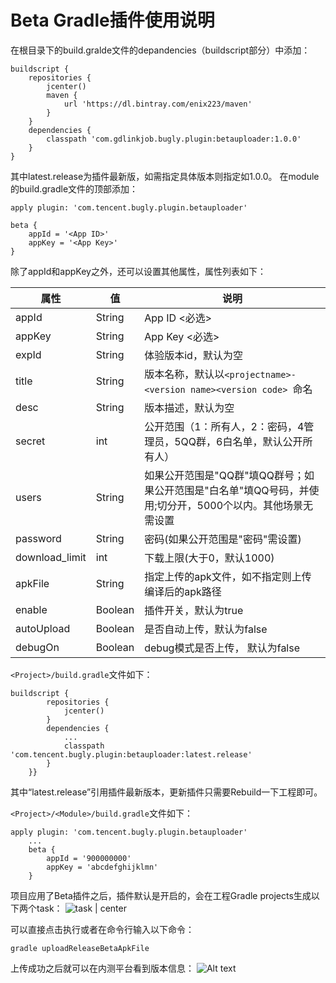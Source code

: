 # Beta Gradle插件使用说明



在根目录下的build.gralde文件的depandencies（buildscript部分）中添加：

```
buildscript {
    repositories {
        jcenter()
        maven {
            url 'https://dl.bintray.com/enix223/maven'
        }
    }
    dependencies {
        classpath 'com.gdlinkjob.bugly.plugin:betauploader:1.0.0'
    }
}
```

其中latest.release为插件最新版，如需指定具体版本则指定如1.0.0。
在module的build.gradle文件的顶部添加：
```
apply plugin: 'com.tencent.bugly.plugin.betauploader'

beta {
    appId = '<App ID>'
    appKey = '<App Key>'
}
```
除了appId和appKey之外，还可以设置其他属性，属性列表如下：

| 属性 | 值  | 说明 |
| --- | --- | --- |
|appId |String| App ID <必选>|
| appKey |String| App Key <必选>|
| expId| String | 体验版本id，默认为空 |
| title | String | 版本名称，默认以`<projectname>-<version name><version code> `命名|
| desc | String | 版本描述，默认为空 |
| secret | int | 公开范围（1：所有人，2：密码，4管理员，5QQ群，6白名单，默认公开所有人）|
| users | String | 如果公开范围是"QQ群"填QQ群号；如果公开范围是"白名单"填QQ号码，并使用;切分开，5000个以内。其他场景无需设置|
| password | String | 密码(如果公开范围是"密码"需设置)| 
| download_limit | int |下载上限(大于0，默认1000)|
| apkFile| String | 指定上传的apk文件，如不指定则上传编译后的apk路径|
| enable | Boolean | 插件开关，默认为true|
| autoUpload | Boolean | 是否自动上传，默认为false |
| debugOn |Boolean | debug模式是否上传， 默认为false|



`<Project>/build.gradle`文件如下：
```
buildscript {
        repositories {
            jcenter()
        }
        dependencies {
            ...
            classpath 'com.tencent.bugly.plugin:betauploader:latest.release'
        }
    }}
```
其中“latest.release”引用插件最新版本，更新插件只需要Rebuild一下工程即可。

`<Project>/<Module>/build.gradle`文件如下：
```
apply plugin: 'com.tencent.bugly.plugin.betauploader'
    ...
    beta { 
        appId = '900000000'
        appKey = 'abcdefghijklmn'
    }
```

项目应用了Beta插件之后，插件默认是开启的，会在工程Gradle projects生成以下两个task：
![task | center](./images/1467976971701.png)



可以直接点击执行或者在命令行输入以下命令：
```
gradle uploadReleaseBetaApkFile
```

上传成功之后就可以在内测平台看到版本信息：
![Alt text](./images/1467977676237.png)






